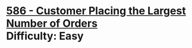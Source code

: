 # [586 - Customer Placing the Largest Number of Orders](https://leetcode.com/problems/customer-placing-the-largest-number-of-orders/) </br> Difficulty: Easy